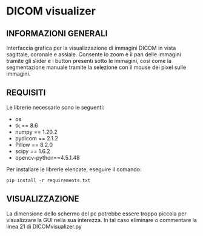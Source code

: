# DICOM visualizer

## INFORMAZIONI GENERALI
Interfaccia grafica per la visualizzazione di immagini DICOM in vista sagittale, coronale e assiale.
Consente lo zoom e il pan delle immagini tramite gli slider e i button presenti sotto le immagini, così come la segmentazione manuale tramite la selezione con il mouse dei pixel sulle immagini.

## REQUISITI
Le librerie necessarie sono le seguenti:

* os
* tk == 8.6
* numpy == 1.20.2
* pydicom == 2.1.2
* Pillow == 8.2.0
* scipy == 1.6.2
* opencv-python==4.5.1.48

Per installare le librerie elencate, eseguire il comando:

```
pip install -r requirements.txt
```

## VISUALIZZAZIONE
La dimensione dello schermo del pc potrebbe essere troppo piccola per visualizzare la GUI nella sua interezza.
In tal caso eliminare o commentare la linea 21 di DICOMvisualizer.py
